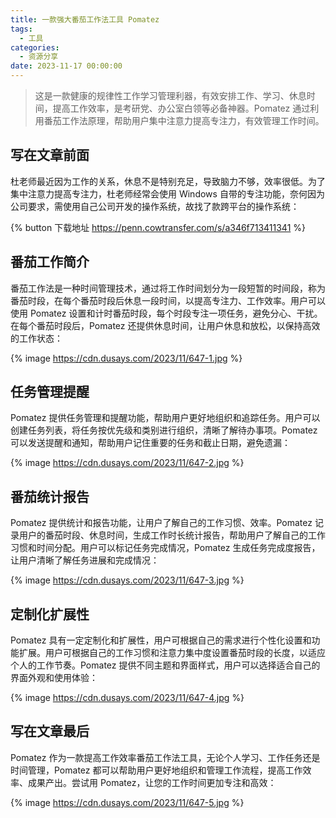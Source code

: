 ```yaml
---
title: 一款强大番茄工作法工具 Pomatez
tags:
  - 工具
categories:
  - 资源分享
date: 2023-11-17 00:00:00
---
```


> 这是一款健康的规律性工作学习管理利器，有效安排工作、学习、休息时间，提高工作效率，是考研党、办公室白领等必备神器。Pomatez 通过利用番茄工作法原理，帮助用户集中注意力提高专注力，有效管理工作时间。

<!-- more -->

## 写在文章前面

杜老师最近因为工作的关系，休息不是特别充足，导致脑力不够，效率很低。为了集中注意力提高专注力，杜老师经常会使用 Windows 自带的专注功能，奈何因为公司要求，需使用自己公司开发的操作系统，故找了款跨平台的操作系统：

{% button 下载地址 https://penn.cowtransfer.com/s/a346f713411341 %}

## 番茄工作简介

番茄工作法是一种时间管理技术，通过将工作时间划分为一段短暂的时间段，称为番茄时段，在每个番茄时段后休息一段时间，以提高专注力、工作效率。用户可以使用 Pomatez 设置和计时番茄时段，每个时段专注一项任务，避免分心、干扰。在每个番茄时段后，Pomatez 还提供休息时间，让用户休息和放松，以保持高效的工作状态：

{% image https://cdn.dusays.com/2023/11/647-1.jpg %}

## 任务管理提醒

Pomatez 提供任务管理和提醒功能，帮助用户更好地组织和追踪任务。用户可以创建任务列表，将任务按优先级和类别进行组织，清晰了解待办事项。Pomatez 可以发送提醒和通知，帮助用户记住重要的任务和截止日期，避免遗漏：

{% image https://cdn.dusays.com/2023/11/647-2.jpg %}

## 番茄统计报告

Pomatez 提供统计和报告功能，让用户了解自己的工作习惯、效率。Pomatez 记录用户的番茄时段、休息时间，生成工作时长统计报告，帮助用户了解自己的工作习惯和时间分配。用户可以标记任务完成情况，Pomatez 生成任务完成度报告，让用户清晰了解任务进展和完成情况：

{% image https://cdn.dusays.com/2023/11/647-3.jpg %}

## 定制化扩展性

Pomatez 具有一定定制化和扩展性，用户可根据自己的需求进行个性化设置和功能扩展。用户可根据自己的工作习惯和注意力集中度设置番茄时段的长度，以适应个人的工作节奏。Pomatez 提供不同主题和界面样式，用户可以选择适合自己的界面外观和使用体验：

{% image https://cdn.dusays.com/2023/11/647-4.jpg %}

## 写在文章最后

Pomatez 作为一款提高工作效率番茄工作法工具，无论个人学习、工作任务还是时间管理，Pomatez 都可以帮助用户更好地组织和管理工作流程，提高工作效率、成果产出。尝试用 Pomatez，让您的工作时间更加专注和高效：

{% image https://cdn.dusays.com/2023/11/647-5.jpg %}
